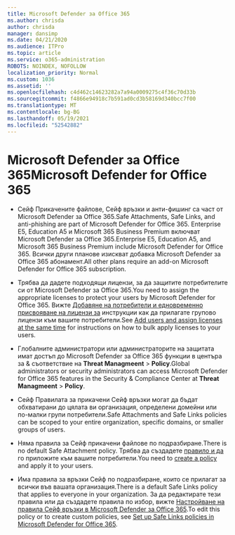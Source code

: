 ```yaml
---
title: Microsoft Defender за Office 365
ms.author: chrisda
author: chrisda
manager: dansimp
ms.date: 04/21/2020
ms.audience: ITPro
ms.topic: article
ms.service: o365-administration
ROBOTS: NOINDEX, NOFOLLOW
localization_priority: Normal
ms.custom: 1036
ms.assetid: ''
ms.openlocfilehash: c4d462c14623282a7a94a0009275c4f36c70d33b
ms.sourcegitcommit: f4866e94918c7b591ad0cd3b58169d340bcc7f00
ms.translationtype: MT
ms.contentlocale: bg-BG
ms.lasthandoff: 05/19/2021
ms.locfileid: "52542882"
---
```

# <a name="microsoft-defender-for-office-365"></a><span data-ttu-id="20fb4-102">Microsoft Defender за Office 365</span><span class="sxs-lookup"><span data-stu-id="20fb4-102">Microsoft Defender for Office 365</span></span>

- <span data-ttu-id="20fb4-103">Сейф Прикачените файлове, Сейф връзки и анти-фишинг са част от Microsoft Defender за Office 365.</span><span class="sxs-lookup"><span data-stu-id="20fb4-103">Safe Attachments, Safe Links, and anti-phishing are part of Microsoft Defender for Office 365.</span></span> <span data-ttu-id="20fb4-104">Enterprise E5, Education A5 и Microsoft 365 Business Premium включват Microsoft Defender за Office 365.</span><span class="sxs-lookup"><span data-stu-id="20fb4-104">Enterprise E5, Education A5, and Microsoft 365 Business Premium include Microsoft Defender for Office 365.</span></span> <span data-ttu-id="20fb4-105">Всички други планове изискват добавка Microsoft Defender за Office 365 абонамент.</span><span class="sxs-lookup"><span data-stu-id="20fb4-105">All other plans require an add-on Microsoft Defender for Office 365 subscription.</span></span>

- <span data-ttu-id="20fb4-106">Трябва да дадете подходящи лицензи, за да защитите потребителите си от Microsoft Defender за Office 365.</span><span class="sxs-lookup"><span data-stu-id="20fb4-106">You need to assign the appropriate licenses to protect your users by Microsoft Defender for Office 365.</span></span> <span data-ttu-id="20fb4-107">Вижте [Добавяне на потребители и едновременно присвояване на лицензи за](/microsoft-365/admin/add-users/add-users) инструкции как да прилагате групово лицензи към вашите потребители.</span><span class="sxs-lookup"><span data-stu-id="20fb4-107">See [Add users and assign licenses at the same time](/microsoft-365/admin/add-users/add-users) for instructions on how to bulk apply licenses to your users.</span></span>

- <span data-ttu-id="20fb4-108">Глобалните администратори или администраторите на защитата имат достъп до Microsoft Defender за Office 365 функции в центъра за & съответствие на **Threat Managmeent** \> **Policy**.</span><span class="sxs-lookup"><span data-stu-id="20fb4-108">Global administrators or security administrators can access Microsoft Defender for Office 365 features in the Security & Compliance Center at **Threat Managmeent** \> **Policy**.</span></span>

- <span data-ttu-id="20fb4-109">Сейф Правилата за прикачени Сейф връзки могат да бъдат обхватирани до цялата ви организация, определени домейни или по-малки групи потребители.</span><span class="sxs-lookup"><span data-stu-id="20fb4-109">Safe Attachments and Safe Links policies can be scoped to your entire organization, specific domains, or smaller groups of users.</span></span>

- <span data-ttu-id="20fb4-110">Няма правила за Сейф прикачени файлове по подразбиране.</span><span class="sxs-lookup"><span data-stu-id="20fb4-110">There is no default  Safe Attachment policy.</span></span> <span data-ttu-id="20fb4-111">Трябва да създадете [правило и да](/microsoft-365/security/office-365-security/set-up-atp-safe-attachments-policies) го приложите към вашите потребители.</span><span class="sxs-lookup"><span data-stu-id="20fb4-111">You need to [create a policy](/microsoft-365/security/office-365-security/set-up-atp-safe-attachments-policies) and apply it to your users.</span></span>

- <span data-ttu-id="20fb4-112">Има правила за връзки Сейф по подразбиране, които се прилагат за всички във вашата организация.</span><span class="sxs-lookup"><span data-stu-id="20fb4-112">There is a default Safe Links policy that applies to everyone in your organization.</span></span> <span data-ttu-id="20fb4-113">За да редактирате тези правила или да създадете правила по избор, вижте [Настройване на правила Сейф връзки в Microsoft Defender за Office 365](/microsoft-365/security/office-365-security/set-up-atp-safe-links-policies).</span><span class="sxs-lookup"><span data-stu-id="20fb4-113">To edit this policy or to create custom policies, see [Set up Safe Links policies in Microsoft Defender for Office 365](/microsoft-365/security/office-365-security/set-up-atp-safe-links-policies).</span></span>
